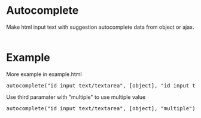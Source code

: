 # Autocomplete
Make html input text with suggestion autocomplete data from object or ajax.<br><br>
# Example
More example in example.html
<pre>autocomplete("id_input_text/textarea", [object], "id_input_target");</pre>
Use third paramater with "multiple" to use multiple value
<pre>autocomplete("id_input_text/textarea", [object], "multiple");</pre>
